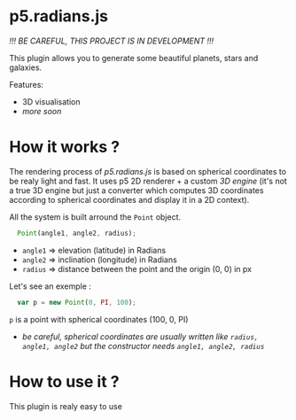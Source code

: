 # p5.radians.js

*!!! BE CAREFUL, THIS PROJECT IS IN DEVELOPMENT !!!*

This plugin allows you to generate some beautiful planets, stars and galaxies.

Features:

+ 3D visualisation
+ *more soon*


# How it works ?

The rendering process of *p5.radians.js* is based on spherical coordinates to be realy light and fast.
It uses p5 2D renderer + a custom *3D engine* (it's not a true 3D engine but just a converter which computes 3D coordinates according to spherical coordinates and display it in a 2D context).

All the system is built arround the `Point` object.

```javascript
  Point(angle1, angle2, radius);
```

+ `angle1` => elevation (latitude) in Radians
+ `angle2` => inclination (longitude) in Radians
+ `radius` => distance between the point and the origin (0, 0) in px

Let's see an exemple :

```javascript
  var p = new Point(0, PI, 100);
```

`p` is a point with spherical coordinates (100, 0, PI)

* *be careful, spherical coordinates are  usually written like `radius, angle1, angle2` but the constructor needs `angle1, angle2, radius`*


# How to use it ?

This plugin is realy easy to use

